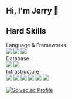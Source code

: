 ## Hi, I'm Jerry 🦭
<!--
### 저는 ...로서 개발했습니다.
- [멋쟁이사자처럼대학 공식 커뮤니티](https://likelion.university) 개발 TF팀 BE 리드

### 저는 이렇게 협업합니다.
- 원활한 협업을 위해 (1) PR을 통한 코드리뷰 도입 (2) Jira를 활용한 태스크 관리 (3) 노션을 활용한 문서화 아카이빙 을 진행합니다.

- 지식공유 주도 성장을 지향하여, 멋쟁이사자처럼 항공대 11기 대표를 맡으며 기술 세미나를 주도하여 운영했습니다.

### 저는 여기서 배웠습니다.
- 대일외국어고등학교 독일어과 29기

- 한국항공대학교 항공운항학과 63기

- 한국항공대학교 소프트웨어학과 복수전공

- 삼성 청년 SW 아카데미 SSAFY 11기
-->

<!--[![](https://banner.codetree.ai/v1/banner/ghkdwp018)](https://www.codetree.ai/profiles/ghkdwp018)-->

<h2>Hard Skills</h2>
<dl>
  <dt>Language & Frameworks</dt>
  <img src="https://img.shields.io/badge/java-007396?style=flat&logo=java&logoColor=white"/>
  <img src="https://img.shields.io/badge/Spring Boot-6DB33F?style=flat&logo=Spring Boot&logoColor=white"/>
  <!--<img src="https://img.shields.io/badge/Spring Security-6DB33F?style=flat&logo=Spring Security&logoColor=white"/>-->
  <img src="https://img.shields.io/badge/JPA-6DB33F?style=flat-square&logo=Spring&logoColor=white"> 
  
  <dt>Database</dt>
  <img src="https://img.shields.io/badge/MySQL-4479A1?style=flat&logo=MySQL&logoColor=white"/>
  <img src="https://img.shields.io/badge/Redis-DC382D?style=flat&logo=Redis&logoColor=white"/>

  <dt>Infrastructure</dt>
  <img src="https://img.shields.io/badge/Ubuntu-E95420?style=flat&logo=Ubuntu&logoColor=white">
  <img src="https://img.shields.io/badge/Git-F05032?style=flat-square&logo=Git&logoColor=white">
  <img src="https://img.shields.io/badge/GitHub Actions-2088FF?style=flat-square&logo=GitHub Actions&logoColor=white"> 
  <img src="https://img.shields.io/badge/AWS-232F32?style=flat&logo=Amazon-AWS&logoColor=white"/>
  <img src="https://img.shields.io/badge/Docker-2496ED?style=flat&logo=Docker&logoColor=white"/>
  <img src="https://img.shields.io/badge/NginX-009639?style=flat&logo=NGINX&logoColor=white"/>

  <!--<dt>I'm currently learning</dt>
  <img src="https://img.shields.io/badge/Apache%20Kafka-222222?style=flat&logo=Apache%20Kafka&logoColor=white"/>
  <img src="https://img.shields.io/badge/PostgreSQL-4169E1?style=flat&logo=PostgreSQL&logoColor=white"/>-->
</dl>

[![Solved.ac Profile](http://mazassumnida.wtf/api/v2/generate_badge?boj=ghkdwp018)](https://solved.ac/ghkdwp018/)

<!--![HwangBaco's github stats](https://github-readme-stats.vercel.app/api?username=HwangBaco&show_icons=true&theme=merko)-->

